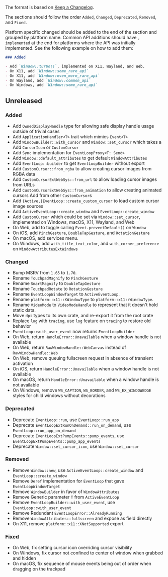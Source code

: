 The format is based on [Keep a Changelog](https://keepachangelog.com/en/1.0.0/).

The sections should follow the order `Added`, `Changed`, `Deprecated`,
`Removed`, and `Fixed`.

Platform specific changed should be added to the end of the section and grouped
by platform name. Common API additions should have `, implemented` at the end
for platforms where the API was initially implemented. See the following example
on how to add them:

```md
### Added

- Add `Window::turbo()`, implemented on X11, Wayland, and Web.
- On X11, add `Window::some_rare_api`
- On X11, add `Window::even_more_rare_api`
- On Wayland, add `Window::common_api`
- On Windows, add `Window::some_rare_api`
```

## Unreleased

### Added

- Add `OwnedDisplayHandle` type for allowing safe display handle usage outside of
  trivial cases
- Add `ApplicationHandler<T>` trait which mimics `Event<T>`
- Add `WindowBuilder::with_cursor` and `Window::set_cursor` which takes a
  Add `CursorIcon` or `CustomCursor`
- Add `Sync` implementation for `EventLoopProxy<T: Send>`
- Add `Window::default_attributes` to get default `WindowAttributes`
- Add `EventLoop::builder` to get `EventLoopBuilder` without export
- Add `CustomCursor::from_rgba` to allow creating cursor images from RGBA data
- Add `CustomCursorExtWebSys::from_url` to allow loading cursor images from URLs
- Add `CustomCursorExtWebSys::from_animation` to allow creating animated cursors
  Add from other `CustomCursor`s
- Add `{Active,}EventLoop::create_custom_cursor` to load custom cursor image sources
- Add `ActiveEventLoop::create_window` and `EventLoop::create_window`
- Add `CustomCursor` which could be set via `Window::set_cursor`, implemented on
  Windows, macOS, X11, Wayland, and Web
- On Web, add to toggle calling `Event.preventDefault()` on `Window`
- On iOS, add `PinchGesture`, `DoubleTapGesture`, and `RotationGesture`
- On macOS, add services menu.
- On Windows, add `with_title_text_color`, and `with_corner_preference` on
  `WindowAttributesExtWindows`

### Changed

- Bump MSRV from `1.65` to `1.70`.
- Rename `TouchpadMagnify` to `PinchGesture`
- Rename `SmartMagnify` to `DoubleTapGesture`
- Rename `TouchpadRotate` to `RotationGesture`
- Rename `EventLoopWindowTarget` to `ActiveEventLoop`.
- Rename `platform::x11::XWindowType` to `platform::x11::WindowType`.
- Rename `VideoMode` to `VideoModeHandle` to represent that it doesn't hold
  static data.
- Move `dpi` types to its own crate, and re-export it from the root crate
- Replace `log` with `tracing`, use `log` feature on `tracing` to restore old
  behavior
- `EventLoop::with_user_event` now returns `EventLoopBuilder`
- On Web, return `HandleError::Unavailable` when a window handle is not available
- On Web, return `RawWindowHandle::WebCanvas` instead of `RawWindowHandle::Web`
- On Web, remove queuing fullscreen request in absence of transient activation
- On iOS, return `HandleError::Unavailable` when a window handle is not available
- On macOS, return `HandleError::Unavailable` when a window handle is not available
- On Windows, remove `WS_CAPTION`, `WS_BORDER`, and `WS_EX_WINDOWEDGE` styles
  for child windows without decorations

### Deprecated

- Deprecate `EventLoop::run`, use `EventLoop::run_app`
- Deprecate `EventLoopExtRunOnDemand::run_on_demand`, use `EventLoop::run_app_on_demand`
- Deprecate `EventLoopExtPumpEvents::pump_events`, use `EventLoopExtPumpEvents::pump_app_events`
- Deprecate `Window::set_cursor_icon`, use `Window::set_cursor`

### Removed

- Remove `Window::new`, use `ActiveEventLoop::create_window` and `EventLoop::create_window`
- Remove `Deref` implementation for `EventLoop` that gave `EventLoopWindowTarget`
- Remove `WindowBuilder` in favor of `WindowAttributes`
- Remove Generic parameter `T` from `ActiveEventLoop`
- Remove `EventLoopBuilder::with_user_event`, use `EventLoop::with_user_event`
- Remove Redundant `EventLoopError::AlreadyRunning`
- Remove `WindowAttributes::fullscreen` and expose as field directly
- On X11, remove `platform::x11::XNotSupported` export

### Fixed

- On Web, fix setting cursor icon overriding cursor visibility
- On Windows, fix cursor not confined to center of window when grabbed and hidden
- On macOS, fix sequence of mouse events being out of order when dragging on the trackpad
